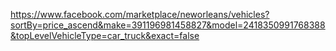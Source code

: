 https://www.facebook.com/marketplace/neworleans/vehicles?sortBy=price_ascend&make=391196981458827&model=2418350991768388&topLevelVehicleType=car_truck&exact=false
